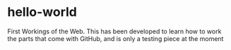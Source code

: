 # hello-world
First Workings of the Web.
This has been developed to learn how to work the parts that come with GitHub, and is only a testing piece at the moment
